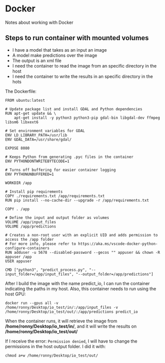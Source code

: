 # Docker

Notes about working with Docker

## Steps to run container with mounted volumes

 - I have a model that takes as an input an image
 - A model make predictions over the image
 - The output is an xml file
 - I need the container to read the image from an specific directory in the host
 - I need the container to write the results in an specific directory in the hots

The Dockerfile:

```
FROM ubuntu:latest

# Update package list and install GDAL and Python dependencies
RUN apt-get update && \
    apt-get install -y python3 python3-pip gdal-bin libgdal-dev ffmpeg libsm6 libxext6

# Set environment variables for GDAL
ENV LD_LIBRARY_PATH=/usr/lib
ENV GDAL_DATA=/usr/share/gdal/

EXPOSE 8080

# Keeps Python from generating .pyc files in the container
ENV PYTHONDONTWRITEBYTECODE=1

# Turns off buffering for easier container logging
ENV PYTHONUNBUFFERED=1

WORKDIR /app

# Install pip requirements
COPY ./requirements.txt /app/requirements.txt
RUN pip install --no-cache-dir --upgrade -r /app/requirements.txt

COPY . /app

# Define the input and output folder as volumes
VOLUME /app/input_files
VOLUME /app/predictions

# Creates a non-root user with an explicit UID and adds permission to access the /app folder
# For more info, please refer to https://aka.ms/vscode-docker-python-configure-containers
RUN adduser -u 5678 --disabled-password --gecos "" appuser && chown -R appuser /app
USER appuser

CMD ["python3", "predict_process.py", "--input_folder=/app/input_files", "--output_folder=/app/predictions"]
```

After I build the image with the name predict_io, I can run the container
indicating the paths in my host. Also, this container needs to run using
the host GPU:

```
docker run --gpus all -v /home/ronny/Desktop/io_test/in/:/app/input_files -v /home/ronny/Desktop/io_test/out/:/app/predictions predict_io
```

When the container runs, it will retrieve the image from 
**/home/ronny/Desktop/io_test/in/**, and it will write the results on
**/home/ronny/Desktop/io_test/out/**

If I receive the error: `Permission denied`, I will have to change the
permissions in the host output folder. I did it with:

```
chmod a+w /home/ronny/Desktop/io_test/out/
```

